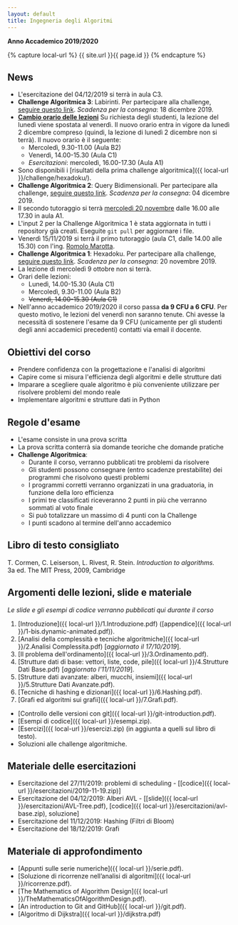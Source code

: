 ```yaml
---
layout: default
title: Ingegneria degli Algoritmi
---
```

**Anno Accademico 2019/2020**    

{% capture local-url %}
{{ site.url }}{{ page.id }}
{% endcapture %}

## News

- L'esercitazione del 04/12/2019 si terrà in aula C3.
- **Challenge Algoritmica 3**: Labirinti. Per partecipare alla challenge, [seguire questo link](https://classroom.github.com/a/fj-OY5Un). *Scadenza per la consegna*: 18 dicembre 2019.
- **<u>Cambio orario delle lezioni</u>**
  Su richiesta degli studenti, la lezione del lunedì viene spostata al venerdì. Il nuovo orario entra in vigore da lunedì 2 dicembre compreso (quindi, la lezione di lunedì 2 dicembre non si terrà). Il nuovo orario è il seguente:
  - Mercoledì, 9.30-11.00 (Aula B2)
  - Venerdì, 14.00-15.30 (Aula C1)
  - *Esercitazioni*: mercoledì, 16.00-17.30 (Aula A1)
- Sono disponibili i [risultati della prima challenge algoritmica]({{ local-url }}/challenge/hexadoku/).
- **Challenge Algoritmica 2**: Query Bidimensionali. Per partecipare alla challenge, [seguire questo link](https://classroom.github.com/a/rFRY4rF0). *Scadenza per la consegna*: 04 dicembre 2019.
- Il secondo tutoraggio si terrà <u>mercoledì 20 novembre</u> dalle 16.00 alle 17.30 in aula A1.
- L'input 2 per la Challenge Algoritmica 1 è stata aggiornata in tutti i repository già creati. Eseguite `git pull` per aggiornare i file.
- Venerdì 15/11/2019 si terrà il primo tutoraggio (aula C1, dalle 14.00 alle 15.30) con l'ing. [Romolo Marotta](http://www.diag.uniroma1.it/~marotta/).
- **Challenge Algoritmica 1**: Hexadoku. Per partecipare alla challenge, [seguire questo link](https://classroom.github.com/a/-st96P7S). *Scadenza per la consegna*: 20 novembre 2019.
- La lezione di mercoledì 9 ottobre non si terrà.
- Orari delle lezioni:
  - Lunedì, 14.00-15.30 (Aula C1)
  - Mercoledì, 9.30-11.00 (Aula B2)
  - ~~Venerdì, 14.00-15.30 (Aula C1)~~
- Nell'anno accademico 2019/2020 il corso passa **da 9 CFU a 6 CFU**. Per questo motivo, le lezioni del venerdì non saranno tenute. Chi avesse la necessità di sostenere l'esame da 9 CFU (unicamente per gli studenti degli anni accademici precedenti) contatti via email il docente.



## Obiettivi del corso

* Prendere confidenza con la progettazione e l'analisi di algoritmi
* Capire come si misura l'efficienza degli algoritmi e delle strutture dati
* Imparare a scegliere quale algoritmo è più conveniente utilizzare per risolvere problemi del mondo reale
* Implementare algoritmi e strutture dati in Python

## Regole d'esame

* L'esame consiste in una prova scritta
* La prova scritta conterrà sia domande teoriche che domande pratiche
* **Challenge Algoritmica**:
  * Durante il corso, verranno pubblicati tre problemi da risolvere
  * Gli studenti possono consegnare (entro scadenze prestabilite) dei programmi che risolvono questi problemi
  * I programmi corretti verranno organizzati in una graduatoria, in funzione della loro efficienza
  * I primi tre classificati riceveranno 2 punti in più che verranno sommati al voto finale
  * Si può totalizzare un massimo di 4 punti con la Challenge
  * I punti scadono al termine dell'anno accademico

## Libro di testo consigliato

T. Cormen, C. Leiserson, L. Rivest, R. Stein. *Introduction to algorithms.*    
3a ed. The MIT Press, 2009, Cambridge

## Argomenti delle lezioni, slide e materiale

*Le slide e gli esempi di codice verranno pubblicati qui durante il corso*

1. [Introduzione]({{ local-url }}/1.Introduzione.pdf) ([appendice]({{ local-url }}/1-bis.dynamic-animated.pdf)).
2. [Analisi della complessità e tecniche algoritmiche]({{ local-url }}/2.Analisi Complessita.pdf) [*aggiornato il 17/10/2019*].
3. [Il problema dell'ordinamento]({{ local-url }}/3.Ordinamento.pdf).
4. [Strutture dati di base: vettori, liste, code, pile]({{ local-url }}/4.Strutture Dati Base.pdf) [*aggiornato l'11/11/2019*].
5. [Strutture dati avanzate: alberi, mucchi, insiemi]({{ local-url }}/5.Strutture Dati Avanzate.pdf).
6. [Tecniche di hashing e dizionari]({{ local-url }}/6.Hashing.pdf).
7. [Grafi ed algoritmi sui grafii]({{ local-url }}/7.Grafi.pdf).

* [Controllo delle versioni con git]({{ local-url }}/git-introduction.pdf).
* [Esempi di codice]({{ local-url }}/esempi.zip).
* [Esercizi]({{ local-url }}/esercizi.zip) (in aggiunta a quelli sul libro di testo).
* Soluzioni alle challenge algoritmiche.

## Materiale delle esercitazioni

* Esercitazione del 27/11/2019: problemi di scheduling - [[codice]({{ local-url }}/esercitazioni/2019-11-19.zip)]
* Esercitazione del 04/12/2019: Alberi AVL - [[slide]({{ local-url }}/esercitazioni/AVL-Tree.pdf), [codice]({{ local-url }}/esercitazioni/avl-base.zip), soluzione]
* Esercitazione del 11/12/2019: Hashing (Filtri di Bloom)
* Esercitazione del 18/12/2019: Grafi

## Materiale di approfondimento

* [Appunti sulle serie numeriche]({{ local-url }}/serie.pdf).
* [Soluzione di ricorrenze nell’analisi di algoritmi]({{ local-url }}/ricorrenze.pdf).
* [The Mathematics of Algorithm Design]({{ local-url }}/TheMathematicsOfAlgorithmDesign.pdf).
* [An introduction to Git and GitHub]({{ local-url }}/git.pdf).
* [Algoritmo di Dijkstra]({{ local-url }}/dijkstra.pdf)